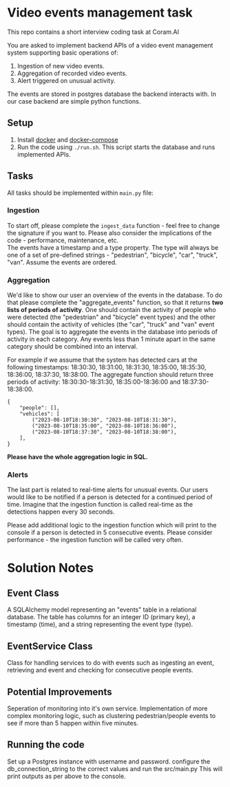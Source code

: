 # Video events management task

This repo contains a short interview coding task at Coram.AI

You are asked to implement backend APIs of a video event management system supporting basic operations of:
1. Ingestion of new video events.
2. Aggregation of recorded video events.
3. Alert triggered on unusual activity.

The events are stored in postgres database the backend interacts with. In our case backend are simple python functions.

## Setup
1. Install [docker](https://docs.docker.com/engine/install/) and [docker-compose](https://docs.docker.com/compose/install/)
2. Run the code using `./run.sh`. This script starts the database and runs implemented APIs.

## Tasks
All tasks should be implemented within `main.py` file:

### Ingestion
To start off, please complete the `ingest_data` function - feel free to change the signature if you want to. Please also consider the implications of the code - performance, maintenance, etc.  
The events have a timestamp and a type property. The type will always be one of a set of pre-defined strings - "pedestrian", "bicycle", "car", "truck", "van". Assume the events are ordered.


### Aggregation
We'd like to show our user an overview of the events in the database. To do that please complete the "aggregate_events" function, so that it returns **two lists of periods of activity**. One should contain the activity of people who were detected (the "pedestrian" and "bicycle" event types) and the other should contain the activity of vehicles (the "car", "truck" and "van" event types).
The goal is to aggregate the events in the database into periods of activity in each category. Any events less than 1 minute apart in the same category should be combined into an interval.

For example if we assume that the system has detected cars at the following timestamps: 18:30:30, 18:31:00, 18:31:30, 18:35:00, 18:35:30, 18:36:00, 18:37:30, 18:38:00. The aggregate function should return three periods of activity: 18:30:30-18:31:30, 18:35:00-18:36:00 and 18:37:30-18:38:00.

```
{
    "people": [],
    "vehicles": [
        ("2023-08-10T18:30:30", "2023-08-10T18:31:30"),
        ("2023-08-10T18:35:00", "2023-08-10T18:36:00"),
        ("2023-08-10T18:37:30", "2023-08-10T18:38:00"),
    ],
}
```
**Please have the whole aggregation logic in SQL.**


### Alerts
The last part is related to real-time alerts for unusual events. Our users would like to be notified if a person is detected for a continued period of time. Imagine that the ingestion function is called real-time as the detections happen every 30 seconds.

Please add additional logic to the ingestion function which will print to the console if a person is detected in 5 consecutive events. Please consider performance - the ingestion function will be called very often.


# Solution Notes
## Event Class
A SQLAlchemy model representing an "events" table in a relational database. The table has columns for an integer ID (primary key), a timestamp (time), and a string representing the event type (type).
## EventService Class
Class for handling services to do with events such as ingesting an event, retrieving and event and checking for consecutive people events.

## Potential Improvements
Seperation of monitoring into it's own service.
Implementation of more complex monitoring logic, such as clustering pedestrian/people events to see if more than 5 happen within five minutes.

## Running the code
Set up a Postgres instance with username and password. configure the db_connection_string to the correct values and run the src/main.py 
This will print outputs as per above to the console.